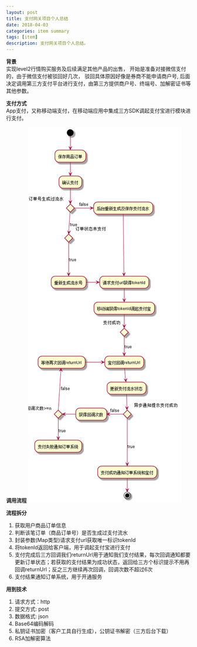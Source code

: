 ```yaml
---
layout: post
title: 支付网关项目个人总结
date: 2018-04-03
categories: item summary
tags: [item]
description: 支付网关项目个人总结。
---
```


**背景**<br/>
实现level2行情购买服务及后续满足其他产品的出售，
开始是准备对接微信支付的，由于微信支付被驳回好几次，
驳回具体原因好像是券商不能申请商户号,
后面决定调用第三方支付平台进行支付，由第三方提供商户号、终端号、加解密证书等其他参数。

**支付方式**<br/>
App支付，又称移动端支付，在移动端应用中集成三方SDK调起支付宝进行模块进行支付。

**调用流程**
![支付网关流程图](/images/payment.png)

**流程拆分**
1. 获取用户商品订单信息
2. 判断该笔订单（商品订单号）是否生成过支付流水
3. 封装参数(Map类型)请求支付url获取唯一标识tokenId
4. 将tokenId返回给客户端，用于调起支付宝进行支付
5. 支付完成后三方回调我们returnUrl用于通知我们支付结果，每次回调通知都要更新订单状态；若获取的支付结果为成功状态，返回给三方个标识提示不用再回调returnUrl；反之三方继续再次回调，回调次数不超过6次
6. 支付结果通知订单系统，用于开通服务

**用到技术**
1. 请求方式：http
2. 提交方式: post
3. 数据格式: json
4. Base64编码解码
5. 私钥证书加密（客户工具自行生成），公钥证书解密（三方后台下载）
6. RSA加解密算法



